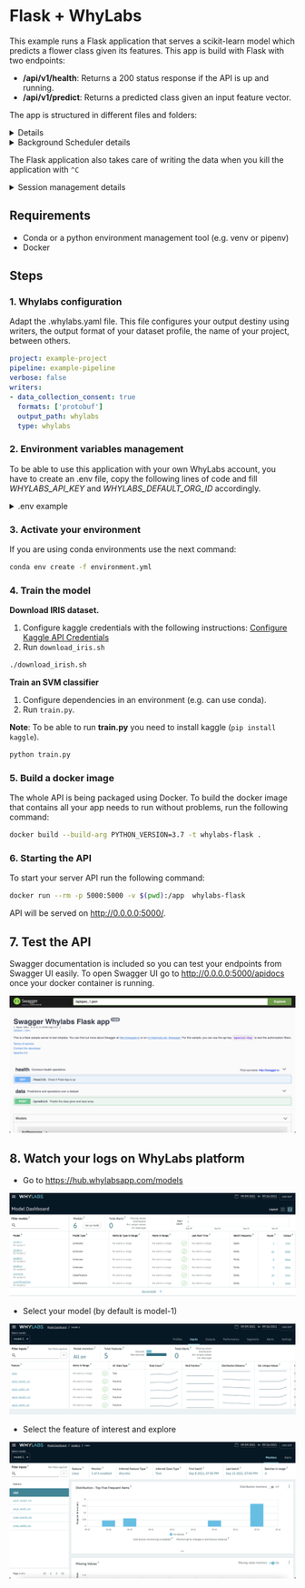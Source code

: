 # Flask + WhyLabs

This example runs a Flask application that serves a scikit-learn model which predicts a flower class given its features. This app is build with Flask with two endpoints:

- __/api/v1/health__: Returns a 200 status response if the API is up and running.
- __/api/v1/predict__: Returns a predicted class given an input feature vector.

The app is structured in different files and folders:

<details>

- [__api/__](api/): This folder contains view functions code for each endpoint.
  - [__utils.py__](api/utils.py): Utility functions for endpoints.
  - [__views.py__](api/views.py): Endpoints management.
- [__.env__](.env): Environment variables configuration file.
- [__.whylabs.yaml__](.whylabs.yaml): Whylogs session configuration file.
- [__app.py__](app.py): App module, containing the app factory function.
- [__extensions.py__](extensions.py): Swagger documentation utility functions.
- [__schemas.py__](schemas.py): Schemas used in the API.
- [__requirements.txt__](requirements.txt): App python packages needed by the application.
- [__swagger.yaml__](swagger.yaml): Swagger yaml documentation definition.
- [__settings.py__](settings.py): Environment variables setting.
- [__utils.py__](utils.py): Utility functions to handle responses.

These files contains code to download the [Iris Dataset](https://www.kaggle.com/uciml/iris) and train the model:

- [__train.py__](train.py)
- [__download.py__](download_iris.sh)

This application uses a **background scheduler** that changes the dataset values every _N_ amount of seconds, you can modify that variable in [__.env__](.env) as **UPDATE_TIME_IN_SECONDS**

</details>
<details>
<summary> Background Scheduler details</summary>

- In [__views.py__](https://github.com/whylabs/whylogs/blob/dev/loka/examples/examples/flask_sklearn_example/api/views.py#L11) you will notice we are using `initialized_scheduled_action()` which creates a Background Scheduler whick every UPDATE_TIME_IN_SECONDS will update the dataframe with the function `modify_random_column_values`. Also you can change this function to `add_random_column_outliers` if you want to add some outliers to your df.
</details>

The Flask application also takes care of writing the data when you kill the application with `^C`

<details>
<summary> Session management details</summary>

- In [__views.py__](https://github.com/whylabs/whylogs/blob/dev/loka/examples/examples/flask_sklearn_example/api/views.py#L10) you will notice we are using `initialize_logger()` which creates a logger instance, so every time that the app is running will have a new logger initialization.
- In [__app.py__](https://github.com/whylabs/whylogs/blob/dev/loka/examples/examples/flask_sklearn_example/app.py#L49) you will notice that we are using atexit library `atexit.register(close_logger_at_exit)` to ensure thar when a kill signal is being generated the session will close before closing the application saving your logs. 

</details>

## Requirements

- Conda or a python environment management tool (e.g. venv or pipenv)
- Docker

## Steps

### 1. Whylabs configuration

Adapt the .whylabs.yaml file. This file configures your output destiny using writers, the output format of your dataset profile, the name of your project, between others.

```yaml
project: example-project
pipeline: example-pipeline
verbose: false
writers:
- data_collection_consent: true
  formats: ['protobuf']
  output_path: whylabs
  type: whylabs
```

### 2. Environment variables management

To be able to use this application with your own WhyLabs account, you have to create an .env file, copy the following lines of code and fill _WHYLABS_API_KEY_ and _WHYLABS_DEFAULT_ORG_ID_ accordingly.

<details>
<summary>.env example</summary>

```bash
# This is an example of what .env file should looks like
# Flask
FLASK_ENV=development
FLASK_DEBUG=1
FLASK_APP=autoapp.py
MODEL_PATH=model.joblib

# Swagger Documentation
SWAGGER_HOST=0.0.0.0:5000
SWAGGER_BASEPATH=/api/v1
SWAGGER_SCHEMES={"http"}

# WhyLabs
WHYLABS_CONFIG=.whylabs.yaml
WHYLABS_API_KEY=...
WHYLABS_DEFAULT_ORG_ID=...
WHYLABS_DEFAULT_DATASET_ID=model-1
WHYLABS_API_ENDPOINT=https://api.whylabsapp.com
WHYLABS_N_ATTEMPS=3

# Whylabs session
DATASET_NAME=this_is_my_dataset
ROTATION_TIME=1h
DATASET_URL=dataset/Iris.csv
UPDATE_TIME_IN_SECONDS=10
```

</details>

### 3. Activate your environment

If you are using conda environments use the next command:

```bash
conda env create -f environment.yml
```

### 4. Train the model

__Download IRIS dataset.__

1. Configure kaggle credentials with the following instructions: [Configure Kaggle API Credentials](https://github.com/Kaggle/kaggle-api#api-credentials)
2. Run `download_iris.sh`

```bash
./download_irish.sh
```

__Train an SVM classifier__

1. Configure dependencies in an environment (e.g. can use conda).
2. Run `train.py`.

__Note__: To be able to run __train.py__ you need to install kaggle (`pip install kaggle`).

```bash
python train.py
```

### 5. Build a docker image

The whole API is being packaged using Docker. To build the docker image that contains all your app needs to run without problems, run the following command:

```bash
docker build --build-arg PYTHON_VERSION=3.7 -t whylabs-flask .
```

### 6. Starting the API

To start your server API run the following command:

```bash
docker run --rm -p 5000:5000 -v $(pwd):/app  whylabs-flask
```

API will be served on http://0.0.0.0:5000/.

## 7. Test the API

Swagger documentation is included so you can test your endpoints from Swagger UI easily. To open Swagger UI go to http://0.0.0.0:5000/apidocs once your docker container is running.

![Swagger UI](assets/swagger.png)

## 8. Watch your logs on WhyLabs platform

- Go to https://hub.whylabsapp.com/models

![WhyLabs Models page](assets/1.png)

- Select your model (by default is model-1)

![WhyLabs model-1 page](assets/2.png)

- Select the feature of interest and explore

![WhyLabs Feature page](assets/3.png)
